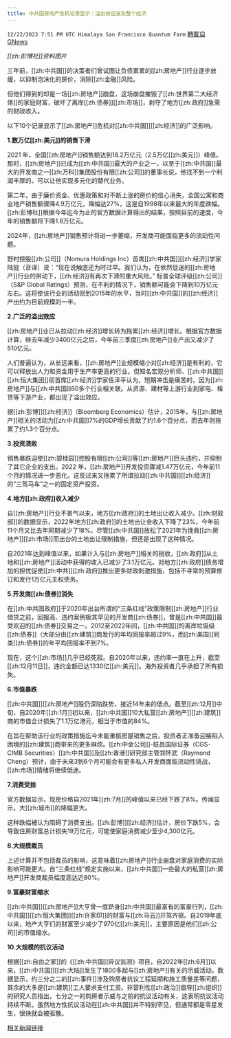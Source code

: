```yaml
---
title: 中共国房地产危机记录显示：溢出效应波及整个经济
---
```

`12/22/2023 7:51 PM UTC Himalaya San Francisco Quantum Farm` [轉載自GNews](https://gnews.org/articles/2141653)

*[[zh:彭博社]]资料图片*

三年前，[[zh:中共国]]的决策者们曾试图让负债累累的[[zh:房地产]]行业逐步放缓，以抑制泡沫化的房价，消除[[zh:金融]]风险。

但他们得到的却是一场[[zh:房地产]]崩盘，这场崩盘摧毁了[[zh:世界第二大经济体]]的家庭财富，破坏了离岸[[zh:债券]][[zh:市场]]，剥夺了地方[[zh:政府]]急需的财政收入。

以下10个记录显示了[[zh:房地产]]危机对[[zh:中共国]][[zh:经济]]的广泛影响。

**1.数万亿[[zh:美元]]的销售下滑**

2021 年，全国[[zh:房地产]]销售额达到18.2万亿元（2.5万亿[[zh:美元]]）峰值。那时，[[zh:房地产]]已成为[[zh:中共国]]最大的产业之一，以至于[[zh:中共国]]最大的开发商之一[[zh:万科]]集团股份有限[[zh:公司]]的董事长说，他找不到一个利润丰厚的、可以让他实现多元化的替代业务。

第二年，由于廉价资金、优惠政策和对不断上涨的房价的信心消失，全国公寓和商业地产销售额骤降4.9万亿元，降幅达27%，这是自1998年以来最大的年度跌幅。[[zh:彭博社]]根据今年迄今为止的官方数据计算得出的结果，按照目前的速度，今年的销售额将下降1.8万亿元。

2024年，[[zh:房地产]]销售预计将进一步萎缩，开发商可能面临更多的流动性问题。

野村控股[[zh:公司]]（Nomura Holdings Inc）首席[[zh:中共国]][[zh:经济]]学家陆挺（音译）说：“现在说触底还为时过早。我们认为，在依然低迷的[[zh:房地产]]行业的带动下，[[zh:经济]]有再次下滑的重大风险。”
标普全球评级[[zh:公司]]（S&P Global Ratings）预测，在不利的情况下，销售额可能会下降到10万亿元左右。这将使该行业的活动回到2015年的水平，当时[[zh:中共国]]的[[zh:经济]]产出约为目前规模的一半。

**2.广泛的溢出效应**

[[zh:房地产]]业已从拉动[[zh:经济]]增长转为拖累[[zh:经济]]增长。根据官方数据计算，继去年减少3400亿元之后，今年前三季度[[zh:房地产]]业产出又减少了510亿元。  

人们普遍认为，从长远来看，[[zh:房地产]]业规模缩小对[[zh:经济]]是有利的，它可以释放出人力和资金用于生产率更高的行业。但知名宏观分析师、[[zh:中共国]][[zh:恒大集团]]前首席[[zh:经济]]学家任泽平认为，短期冲击是痛苦的，因为[[zh:房地产]]与[[zh:中共国]]60多个行业相关联。从资源、建材等上游行业到家电、租赁等下游产业，都出现了溢出效应。

据[[zh:彭博]][[zh:经济]]（Bloomberg Economics）估计，2015年，与[[zh:房地产]]相关的活动为[[zh:中共国]]7%的GDP增长贡献了约1.6个百分点，而去年则拖累了约1.3个百分点。

**3.投资溃败**

销售暴跌迫使[[zh:碧桂园]]控股有限[[zh:公司]]等[[zh:房地产]]巨头违约，并抑制了其它企业的支出。2022 年，[[zh:房地产]]开发投资骤减1.47万亿元，今年前11个月的情况进一步恶化。这反过来又拖累了所谓拉动[[zh:中共国]][[zh:经济]]的“三驾马车”之一的固定资产投资。

**4.地方[[zh:政府]]收入减少**

自[[zh:房地产]]行业不景气以来，地方[[zh:政府]]的土地出让收入减少。[[zh:财政部]]的数据显示，2022年地方[[zh:政府]]的土地出让金收入下降了23%，今年前11个月又比去年同期减少了18%。尽管[[zh:中共国]]放松了2021年为挽救[[zh:房地产]][[zh:市场]]而出台的土地出让限制措施，但还是出现了这种情况。

自2021年达到峰值以来，如果计入与[[zh:房地产]]相关的税收，[[zh:政府]]从土地和[[zh:房地产]]活动中获得的收入已减少了3.1万亿元。对地方[[zh:政府]]债务增加的担忧促使[[zh:中共]][[zh:政府]]推出更多财政刺激措施，包括不寻常的预算修订和发行1万亿元主权债务。

**5.开发商[[zh:债券]]消失**

在[[zh:中共国政府]]于2020年出台所谓的“三条红线”政策限制[[zh:房地产]]行业借贷之前，回报高、违约案例极其罕见的开发商[[zh:债券]]，曾是[[zh:中共国]]最受欢迎的[[zh:债券]]交易之一。2012至2022年间，[[zh:中共国]]的离岸垃圾级[[zh:债券]]（大部分由[[zh:建筑]]商发行的年均回报率超过9%，而[[zh:美国]]同类[[zh:债券]]的年平均回报率不到7%。

现在，这个[[zh:市场]]几乎已经死寂。自2020年以来，违约率一直在上升，截至[[zh:12月11日]]，违约金额已达1330亿[[zh:美元]]。海外投资者几乎承担了所有损失。

**6.市值暴跌**

[[zh:中共国]][[zh:房地产]]股仍深陷跌势，接近14年来的低点。截至[[zh:12月]]中旬，自2020年[[zh:1月]]初以来，[[zh:中共国]]10大私营[[zh:房地产]][[zh:建筑]]商的市值合计损失了1.1万亿港元，相当于市值的84%。

在旨在帮助该行业的政策措施迄今未能重振房屋销售之后，投资者正准备迎接陷入困境的[[zh:建筑]]商带来的更多麻烦。[[zh:中金公司]]-联昌国际证券（CGS-CIMB Securities）[[zh:中共国]]及[[zh:香港]]研究部主管郑怀武（Raymond Cheng）预计，由于未来3到6个月可能会有更多私人开发商面临流动性挑战，[[zh:市场]]情绪将继续低迷。

**7.消费受挫**

官方数据显示，现房价格自2021年[[zh:7月]]的峰值以来已经下跌了8%。传闻显示，大[[zh:城市]]的降幅更大。

这种跌幅被认为阻碍了消费支出。[[zh:彭博]][[zh:经济]]估计，房价下跌5%，会导致住房财富总计损失19万亿元，可能使家庭消费减少至少4,300亿元。  

**8.大规模裁员**

上述计算并不包括裁员的影响，这意味着[[zh:房地产]]行业崩盘对家庭消费的实际影响可能更大。自“三条红线”规定实施以来，[[zh:中共国]]一些最大的私营[[zh:房地产]]开发商裁员幅度高达近80%。

**9.富豪财富缩水**

[[zh:中共国]][[zh:房地产]]大亨曾一度跻身[[zh:中共国]]最富有的富豪行列，[[zh:中共国]][[zh:恒大集团]][[zh:许家印]]的财富与[[zh:马云]]并驾齐驱。自2019年底以来，地产大亨们的财富至少减少了970亿[[zh:美元]]，主要原因是他们[[zh:公司]]的市值缩水。

**10.大规模的抗议活动**

根据[[zh:自由之家]]的《[[zh:中共国]]异议监测》项目，自2022年[[zh:6月]]以来，[[zh:中共国]][[zh:大陆]]发生了1800多起与[[zh:房地产]]有关的示威活动。数据显示，约三分之二的[[zh:事件]]涉及购房者抗议工程延期和施工质量差等问题，其余的大多是[[zh:建筑]]工人要求支付工资。非营利性[[zh:政治]]倡导[[zh:组织]]的研究人员指出，七分之一的购房者示威与之前的抗议活动有关，这表明抗议活动持续不断。虽然地方性抗议活动在[[zh:中共国]]并不特别罕见，但通常都是零星发生，很快就会被驱散。

[相关新闻链接](https://www.bnnbloomberg.ca/china-property-crisis-in-charts-spillover-spreads-across-economy-1.2014775)
